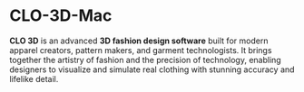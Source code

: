 # CLO-3D-Mac
**CLO 3D** is an advanced **3D fashion design software** built for modern apparel creators, pattern makers, and garment technologists. It brings together the artistry of fashion and the precision of technology, enabling designers to visualize and simulate real clothing with stunning accuracy and lifelike detail.

